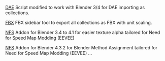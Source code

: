 [DAE](/DAE/io_batch_import_dae_collection_release.py) Script modified to work with Blender 3/4 for DAE importing as collections.

[FBX](/FBX/io_batch_export_FBX_collection.py) FBX sidebar tool to export all collections as FBX with unit scaling.

[NFS](/NFS%20HELPER/NFS_HELPER1.1.py) Addon for Blender 3.4 to 4.1 for easier texture alpha tailored for Need for Speed Map Modding (EEVEE)

[NFS](/NFS%20HELPER/NFS_HELPER1.2.py) Addon for Blender 4.3.2 for Blender Method Assignment tailored for Need for Speed Map Modding (EEVEE)
... 
